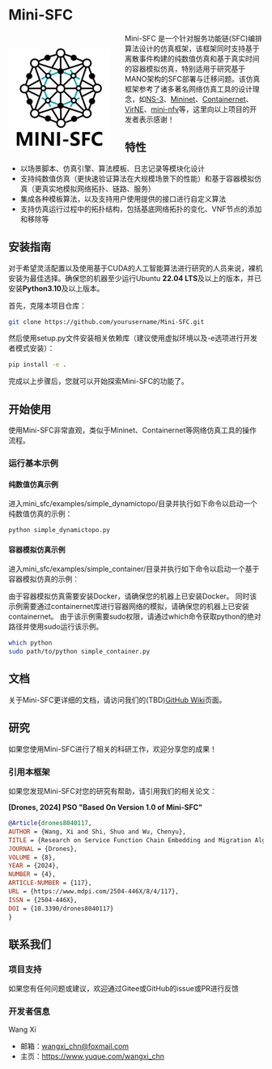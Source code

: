 # Mini-SFC

<img align="left" width="200" height="200" style="margin: 30px 30px 0 0;" src="doc/figures/logo.png" />

Mini-SFC 是一个针对服务功能链(SFC)编排算法设计的仿真框架，该框架同时支持基于离散事件构建的纯数值仿真和基于真实时间的容器模拟仿真，特别适用于研究基于MANO架构的SFC部署与迁移问题。该仿真框架参考了诸多著名网络仿真工具的设计理念，如[NS-3](https://www.nsnam.org/)、[Mininet](https://github.com/mininet/mininet)、[Containernet](https://github.com/containernet/containernet)、[VirNE](https://github.com/GeminiLight/virne)、[mini-nfv](https://github.com/josecastillolema/mini-nfv)等，这里向以上项目的开发者表示感谢！

## 特性

- 以场景脚本、仿真引擎、算法模板、日志记录等模块化设计
- 支持纯数值仿真（更快速验证算法在大规模场景下的性能）和基于容器模拟仿真（更真实地模拟网络拓扑、链路、服务）
- 集成各种模板算法，以及支持用户使用提供的接口进行自定义算法
- 支持仿真运行过程中的拓扑结构，包括基底网络拓扑的变化、VNF节点的添加和移除等

## 安装指南

对于希望灵活配置以及使用基于CUDA的人工智能算法进行研究的人员来说，裸机安装为最佳选择。确保您的机器至少运行Ubuntu **22.04 LTS**及以上的版本，并已安装**Python3.10**及以上版本。

首先，克隆本项目仓库：

```bash
git clone https://github.com/yourusername/Mini-SFC.git
```

然后使用setup.py文件安装相关依赖库（建议使用虚拟环境以及-e选项进行开发者模式安装）：

```bash
pip install -e .
```

完成以上步骤后，您就可以开始探索Mini-SFC的功能了。


## 开始使用

使用Mini-SFC非常直观，类似于Mininet、Containernet等网络仿真工具的操作流程。

### 运行基本示例

#### 纯数值仿真示例

进入mini_sfc/examples/simple_dynamictopo/目录并执行如下命令以启动一个纯数值仿真的示例：

```bash
python simple_dynamictopo.py
```

#### 容器模拟仿真示例

进入mini_sfc/examples/simple_container/目录并执行如下命令以启动一个基于容器模拟仿真的示例：

由于容器模拟仿真需要安装Docker，请确保您的机器上已安装Docker。
同时该示例需要通过containernet库进行容器网络的模拟，请确保您的机器上已安装containernet。
由于该示例需要sudo权限，请通过which命令获取python的绝对路径并使用sudo运行该示例。

```bash
which python
sudo path/to/python simple_container.py
```

## 文档

关于Mini-SFC更详细的文档，请访问我们的(TBD)[GitHub Wiki](https://github.com/yourusername/Mini-SFC/wiki)页面。

## 研究

如果您使用Mini-SFC进行了相关的科研工作，欢迎分享您的成果！

### 引用本框架

如果您发现Mini-SFC对您的研究有帮助，请引用我们的相关论文：

**[Drones, 2024] PSO "Based On Version 1.0 of Mini-SFC"**

```bibtex
@Article{drones8040117,
AUTHOR = {Wang, Xi and Shi, Shuo and Wu, Chenyu},
TITLE = {Research on Service Function Chain Embedding and Migration Algorithm for UAV IoT},
JOURNAL = {Drones},
VOLUME = {8},
YEAR = {2024},
NUMBER = {4},
ARTICLE-NUMBER = {117},
URL = {https://www.mdpi.com/2504-446X/8/4/117},
ISSN = {2504-446X},
DOI = {10.3390/drones8040117}
}
```

## 联系我们

### 项目支持

如果您有任何问题或建议，欢迎通过Gitee或GitHub的issue或PR进行反馈

### 开发者信息

Wang Xi

- 邮箱：<wangxi_chn@foxmail.com>
- 主页：<https://www.yuque.com/wangxi_chn>